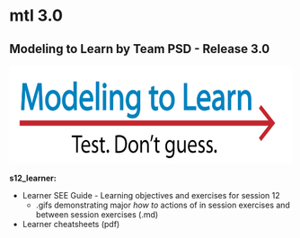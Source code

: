 # mtl 3.0
## Modeling to Learn by Team PSD - Release 3.0
<img src = "https://github.com/lzim/teampsd/blob/master/resources/logos/mtl_testdontguess_sm.png"
     height = "175" width = "650">  
     
**s12_learner:** 
  + Learner SEE Guide - Learning objectives and exercises for session 12 
    + .gifs demonstrating major *how to* actions of in session exercises and between session exercises (.md)
  + Learner cheatsheets (pdf)
